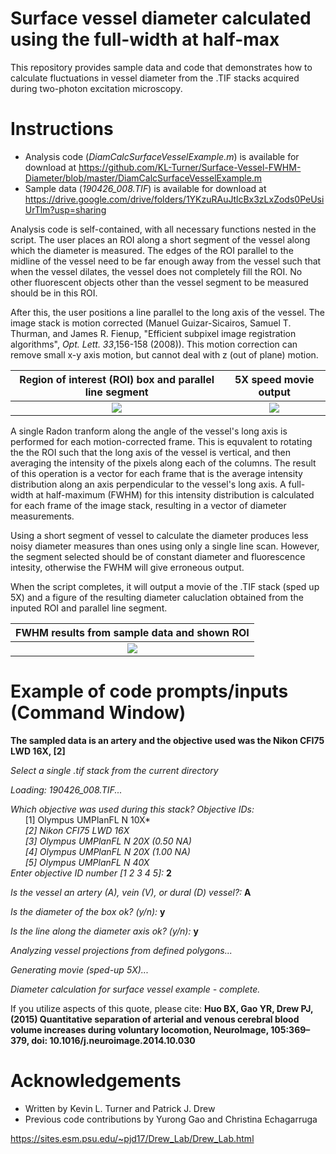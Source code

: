 # Surface vessel diameter calculated using the full-width at half-max
This repository provides sample data and code that demonstrates how to calculate fluctuations in vessel diameter from the .TIF stacks acquired during two-photon excitation microscopy.

# Instructions
- Analysis code (*DiamCalcSurfaceVesselExample.m*) is available for download at https://github.com/KL-Turner/Surface-Vessel-FWHM-Diameter/blob/master/DiamCalcSurfaceVesselExample.m
- Sample data (*190426_008.TIF*) is available for download at https://drive.google.com/drive/folders/1YKzuRAuJtlcBx3zLxZods0PeUsiUrTlm?usp=sharing

Analysis code is self-contained, with all necessary functions nested in the script. The user places an ROI along a short segment of the vessel along which the diameter is measured. The edges of the ROI parallel to the midline of the vessel need to be far enough away from the vessel such that when the vessel dilates, the vessel does not completely fill the ROI. No other fluorescent objects other than the vessel segment to be measured should be in this ROI.

After this, the user positions a line parallel to the long axis of the vessel. The image stack is motion corrected (Manuel Guizar-Sicairos, Samuel T. Thurman, and James R. Fienup,  "Efficient subpixel image registration algorithms", *Opt. Lett. 33*,156-158 (2008)). This motion correction can remove small x-y axis motion, but cannot deal with z (out of plane) motion.

| Region of interest (ROI) box and parallel line segment | 5X speed movie output |
|:----:|:---:|
| ![](https://user-images.githubusercontent.com/30758521/57501563-07ae7980-72b6-11e9-925d-1d50cb4893f1.png) | ![](https://user-images.githubusercontent.com/30758521/57501494-be5e2a00-72b5-11e9-93ce-2ca7ee5481b0.png) |

A single Radon tranform along the angle of the vessel's long axis is performed for each motion-corrected frame. This is equvalent to rotating the the ROI such that the long axis of the vessel is vertical, and then averaging the intensity of the pixels along each of the columns.  The result of this operation is a vector for each frame that is the average intensity distribution along an axis perpendicular to the vessel's long axis. A full-width at half-maximum (FWHM) for this intensity distribution is calculated for each frame of the image stack, resulting in a vector of diameter measurements.

Using a short segment of vessel to calculate the diameter produces less noisy diameter measures than ones using only a single line scan. However, the segment selected should be of constant diameter and fluorescence intesity, otherwise the FWHM will give erroneous output.

When the script completes, it will output a movie of the .TIF stack (sped up 5X) and a figure of the resulting diameter caluclation obtained from the inputed ROI and parallel line segment.

| FWHM results from sample data and shown ROI |
|:---:|
| ![](https://user-images.githubusercontent.com/30758521/57501885-3f69f100-72b7-11e9-997b-56fe1cc816d8.png)


# Example of code prompts/inputs (Command Window)

**The sampled data is an artery and the objective used was the Nikon CFI75 LWD 16X, [2]**

*Select a single .tif stack from the current directory*
 
*Loading: 190426_008.TIF...*
 
*Which objective was used during this stack? Objective IDs:  
&nbsp;&nbsp;&nbsp;&nbsp;&nbsp;&nbsp;*[1] Olympus UMPlanFL N 10X*  
&nbsp;&nbsp;&nbsp;&nbsp;&nbsp;&nbsp;*[2] Nikon CFI75 LWD 16X*  
&nbsp;&nbsp;&nbsp;&nbsp;&nbsp;&nbsp;*[3] Olympus UMPlanFL N 20X (0.50 NA)*  
&nbsp;&nbsp;&nbsp;&nbsp;&nbsp;&nbsp;*[4] Olympus UMPlanFL N 20X (1.00 NA)*  
&nbsp;&nbsp;&nbsp;&nbsp;&nbsp;&nbsp;*[5] Olympus UMPlanFL N 40X*  
*Enter objective ID number [1 2 3 4 5]:* **2**
 
*Is the vessel an artery (A), vein (V), or dural (D) vessel?:* **A**
 
*Is the diameter of the box ok? (y/n):* **y**
 
*Is the line along the diameter axis ok? (y/n):* **y**
 
*Analyzing vessel projections from defined polygons...*
 
*Generating movie (sped-up 5X)...*
 
*Diameter calculation for surface vessel example  - complete.*

If you utilize aspects of this quote, please cite: **Huo BX, Gao YR, Drew PJ, (2015) Quantitative separation of arterial and venous cerebral blood volume increases during voluntary locomotion, NeuroImage, 105:369–379, doi: 10.1016/j.neuroimage.2014.10.030**

# Acknowledgements
- Written by Kevin L. Turner and Patrick J. Drew
- Previous code contributions by Yurong Gao and Christina Echagarruga

https://sites.esm.psu.edu/~pjd17/Drew_Lab/Drew_Lab.html
